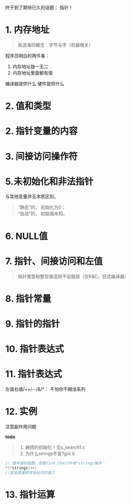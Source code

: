 终于到了期待已久的话题： 指针！

# 1. 内存地址

> 易混淆的概念：字节与字（机器相关）

程序员明白的两件事：
1. 内存地址独一无二
2. 内存地址里面都有值

编译器提供什么
硬件提供什么

# 2. 值和类型

# 2. 指针变量的内容

# 3. 间接访问操作符

# 5.未初始化和非法指针

与其他变量并无本质区别。
> “静态”的， 初始化为0；<br/>
> “自动”的， 初始值未知。

# 6. NULL值

# 7. 指针、间接访问和左值

> 指针类型和整型值混用不会报错（仅K&C，旧式编译器）

# 8. 指针常量

# 9. 指针的指针

# 10. 指针表达式

# 11. 指针表达式

左值右值/++/--/&/*： 不怕你不糊涂系列

# 12. 实例

注意副作用问题

**todo**
>1. 麻烦的初始化！见s_search1.c
>2. 为什么strings不变?got it
```c
// 值传递的函数，但是find_char2中有*strings操作：
*(*strings)++;
//就是直接修改地址内的值了 
```

# 13. 指针运算

